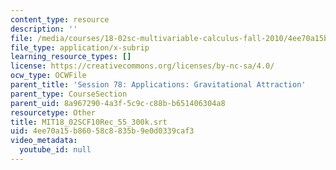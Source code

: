 ```yaml
---
content_type: resource
description: ''
file: /media/courses/18-02sc-multivariable-calculus-fall-2010/4ee70a15b86058c8835b9e0d0339caf3_MIT18_02SCF10Rec_55_300k.vtt
file_type: application/x-subrip
learning_resource_types: []
license: https://creativecommons.org/licenses/by-nc-sa/4.0/
ocw_type: OCWFile
parent_title: 'Session 78: Applications: Gravitational Attraction'
parent_type: CourseSection
parent_uid: 8a967290-4a3f-5c9c-c88b-b651406304a8
resourcetype: Other
title: MIT18_02SCF10Rec_55_300k.srt
uid: 4ee70a15-b860-58c8-835b-9e0d0339caf3
video_metadata:
  youtube_id: null
---
```

